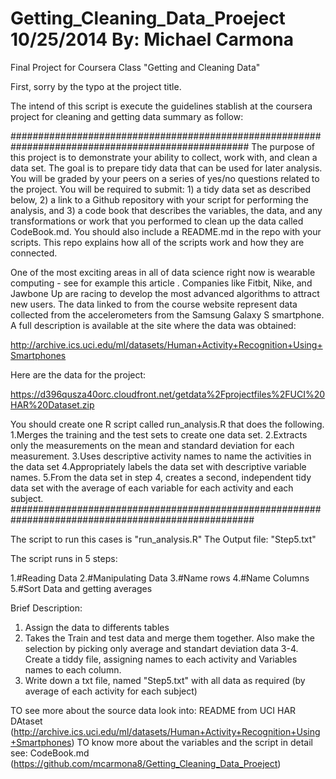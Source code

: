Getting_Cleaning_Data_Proeject	10/25/2014 By: Michael Carmona
==============================

Final Project for Coursera Class "Getting and Cleaning Data"

First, sorry by the typo at the project title.

The intend of this script is execute the guidelines stablish at the coursera project for 
cleaning and getting data summary as follow:

###################################################################################################
The purpose of this project is to demonstrate your ability to collect, work with, and clean a data set. The goal is to prepare tidy data that can be used for later analysis. You will be graded by your peers on a series of yes/no questions related to the project. You will be required to submit: 1) a tidy data set as described below, 2) a link to a Github repository with your script for performing the analysis, and 3) a code book that describes the variables, the data, and any transformations or work that you performed to clean up the data called CodeBook.md. You should also include a README.md in the repo with your scripts. This repo explains how all of the scripts work and how they are connected.  

One of the most exciting areas in all of data science right now is wearable computing - see for example this article . Companies like Fitbit, Nike, and Jawbone Up are racing to develop the most advanced algorithms to attract new users. The data linked to from the course website represent data collected from the accelerometers from the Samsung Galaxy S smartphone. A full description is available at the site where the data was obtained: 

http://archive.ics.uci.edu/ml/datasets/Human+Activity+Recognition+Using+Smartphones 

Here are the data for the project: 

https://d396qusza40orc.cloudfront.net/getdata%2Fprojectfiles%2FUCI%20HAR%20Dataset.zip 

You should create one R script called run_analysis.R that does the following. 
1.Merges the training and the test sets to create one data set.
2.Extracts only the measurements on the mean and standard deviation for each measurement. 
3.Uses descriptive activity names to name the activities in the data set
4.Appropriately labels the data set with descriptive variable names. 
5.From the data set in step 4, creates a second, independent tidy data set with the average of each variable for each activity and each subject.
####################################################################################################

The script to run this cases is "run_analysis.R"
The Output file: "Step5.txt"

The script runs in 5 steps:

1.#Reading Data
2.#Manipulating Data
3.#Name rows
4.#Name Columns
5.#Sort Data and getting averages

Brief Description:

1. Assign the data to differents tables
2. Takes the Train and test data and merge them together. Also make the selection by picking only average and standart deviation data
3-4. Create a tiddy file, assigning names to each activity and Variables names to each column.
5. Write down a txt file, named "Step5.txt" with all data as required (by average of each activity for each subject)

TO see more about the source data look into: README from UCI HAR DAtaset (http://archive.ics.uci.edu/ml/datasets/Human+Activity+Recognition+Using+Smartphones)
TO know more about the variables and the script in detail see: CodeBook.md (https://github.com/mcarmona8/Getting_Cleaning_Data_Proeject)
